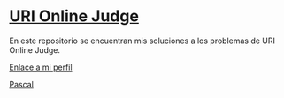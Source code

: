 # [URI Online Judge](https://www.urionlinejudge.com.br/judge/es/categories)

En este repositorio se encuentran mis soluciones a los problemas de URI Online Judge.

[Enlace a mi perfil](https://www.urionlinejudge.com.br/judge/es/profile/487242)

[Pascal](pascal/README.md)